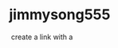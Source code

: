 # jimmysong555
![<toes>](http://simplebeautytips.net/wp-content/uploads/beautiful-feet.jpg)
create a link with a [<toes>](http://simplebeautytips.net/wp-content/uploads/beautiful-feet.jpg)
